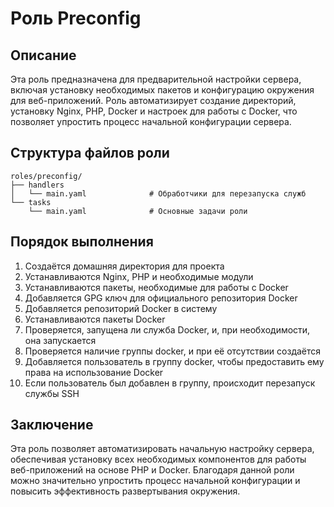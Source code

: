 # Роль Preconfig


## Описание
Эта роль предназначена для предварительной настройки сервера, включая установку необходимых пакетов и конфигурацию окружения для веб-приложений. Роль автоматизирует создание директорий, установку Nginx, PHP, Docker и настроек для работы с Docker, что позволяет упростить процесс начальной конфигурации сервера.


## Структура файлов роли
```text
roles/preconfig/
├── handlers
│   └── main.yaml              # Обработчики для перезапуска служб
└── tasks
    └── main.yaml              # Основные задачи роли
```


## Порядок выполнения
1. Создаётся домашняя директория для проекта
2. Устанавливаются Nginx, PHP и необходимые модули
3. Устанавливаются пакеты, необходимые для работы с Docker
4. Добавляется GPG ключ для официального репозитория Docker
5. Добавляется репозиторий Docker в систему
6. Устанавливаются пакеты Docker
7. Проверяется, запущена ли служба Docker, и, при необходимости, она запускается
8. Проверяется наличие группы docker, и при её отсутствии создаётся
9. Добавляется пользователь в группу docker, чтобы предоставить ему права на использование Docker
10. Если пользователь был добавлен в группу, происходит перезапуск службы SSH


## Заключение
Эта роль позволяет автоматизировать начальную настройку сервера, обеспечивая установку всех необходимых компонентов для работы веб-приложений на основе PHP и Docker. Благодаря данной роли можно значительно упростить процесс начальной конфигурации и повысить эффективность развертывания окружения.
